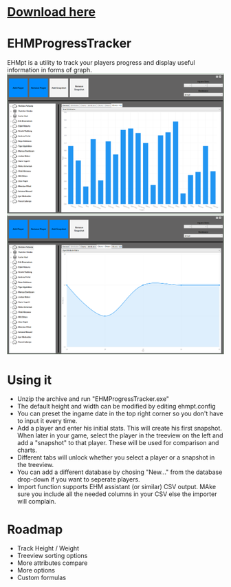 # **[Download here](https://github.com/Gabisonfire/ehmpt/releases/download/0.2Beta/EHMpt.zip)**

# EHMProgressTracker

EHMpt is a utility to track your players progress and display useful information in forms of graph.
![main](screenshots/ehmpt1.png)
![main](screenshots/ehmpt2.png)

# Using it
- Unzip the archive and run "EHMProgressTracker.exe"
- The default height and width can be modified by editing ehmpt.config
- You can preset the ingame date in the top right corner so you don't have to input it every time.
- Add a player and enter his initial stats. This will create his first snapshot. When later in your game, select the player in the treeview on the left and add a "snapshot" to that player. These will be used for comparison and charts.
- Different tabs will unlock whether you select a player or a snapshot in the treeview.
- You can add a different database by chosing "New..." from the database drop-down if you want to seperate players.
- Import function supports EHM assistant (or similar) CSV output. MAke sure you include all the needed columns in your CSV else the importer will complain.

# Roadmap
- Track Height / Weight
- Treeview sorting options 
- More attributes compare
- More options
- Custom formulas
